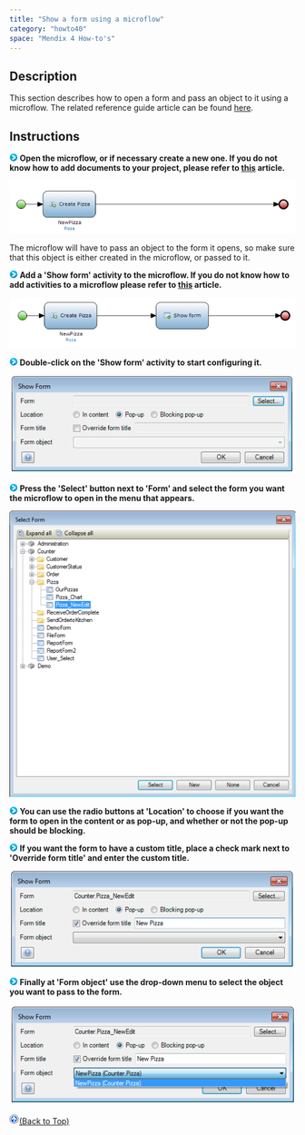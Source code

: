 ```yaml
---
title: "Show a form using a microflow"
category: "howto40"
space: "Mendix 4 How-to's"
---
```

## Description

This section describes how to open a form and pass an object to it using a microflow. The related reference guide article can be found [here](https://world.mendix.com/pages/releaseview.action?pageId=10420581).

## Instructions

![](attachments/819203/917932.png) **Open the microflow, or if necessary create a new one. If you do not know how to add documents to your project, please refer to [this](https://world.mendix.com/display/howto25/Add+documents+to+a+module) article.**

![](attachments/2621596/2752901.png)

The microflow will have to pass an object to the form it opens, so make sure that this object is either created in the microflow, or passed to it.

![](attachments/819203/917932.png) **Add a 'Show form' activity to the microflow. If you do not know how to add activities to a microflow please refer to [this](https://world.mendix.com/display/howto25/Add+an+activity+to+a+microflow) article.**

![](attachments/2621596/2752902.png)

![](attachments/819203/917932.png) **Double-click on the 'Show form' activity to start configuring it.**

![](attachments/2621596/2752887.png)

![](attachments/819203/917932.png) **Press the 'Select' button next to 'Form' and select the form you want the microflow to open in the menu that appears.**

![](attachments/2621596/2752900.png)

![](attachments/819203/917932.png) **You can use the radio buttons at 'Location' to choose if you want the form to open in the content or as pop-up, and whether or not the pop-up should be blocking.**

![](attachments/819203/917932.png) **If you want the form to have a custom title, place a check mark next to 'Override form title' and enter the custom title.**

![](attachments/2621596/2752899.png)

![](attachments/819203/917932.png) **Finally at 'Form object' use the drop-down menu to select the object you want to pass to the form.**

![](attachments/2621596/2752888.png)

[![](attachments/819203/917564.png)](Show+a+form+using+a+microflow)[(Back to Top)](Show+a+form+using+a+microflow)